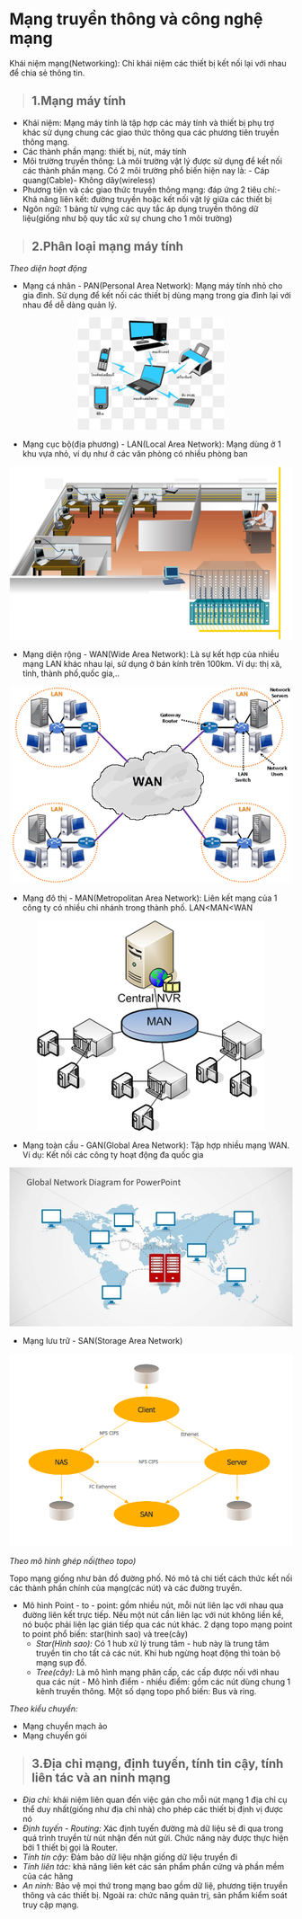 # Mạng truyền thông và công nghệ mạng
Khái niệm mạng(Networking): Chỉ khái niệm các thiết bị kết nối lại với nhau để chia sẻ thông tin.  
> ## **1.Mạng máy tính**  
- Khái niệm: Mạng máy tính là tập hợp các máy tính và thiết bị phụ trợ khác sử dụng chung các giao thức thông qua các phương tiên truyền thông mạng.  
- Các thành phần mạng: thiết bị, nút, máy tính  
- Môi trường truyền thông: Là môi trường vật lý được sử dụng để kết nối các thành phần mạng. Có 2 môi trường phổ biến hiện nay là: - Cáp quang(Cable)- Không dây(wireless)  
- Phương tiện và các giao thức truyền thông mạng: đáp ứng 2 tiêu chí:- Khả năng liên kết: đường truyền hoặc kết nối vật lý giữa các thiết bị  
- Ngôn ngữ: 1 bảng từ vựng các quy tắc áp dụng truyền thông dữ liệu(giống như bộ quy tắc xử sự chung cho 1 môi trường)

> ## **2.Phân loại mạng máy tính**  
*Theo diện hoạt động*  
- Mạng cá nhân - PAN(Personal Area Network): Mạng máy tính nhỏ cho gia đình. Sử dụng để kết nối các thiết bị dùng mạng trong gia đình lại với nhau để dễ dàng quản lý. 

<center><img src = "../images/Network/PAN.jpg"></center>

- Mạng cục bộ(địa phương) - LAN(Local Area Network): Mạng dùng ở 1 khu vựa nhỏ, ví dụ như ở các văn phòng có nhiều phòng ban 

<center><img src = "../images/Network/lan.jpg"></center> 

- Mạng diện rộng - WAN(Wide Area Network): Là sự kết hợp của nhiều mạng LAN khác nhau lại, sử dụng ở bán kính trên 100km. Ví dụ: thị xã, tỉnh, thành phố,quốc gia,..  
	 
<center><img src = "../images/Network/WAN.png"></center>

- Mạng đô thị - MAN(Metropolitan Area Network): Liên kết mạng của 1 công ty có nhiều chi nhánh trong thành phố. LAN<MAN<WAN

<center><img src = "../images/Network/MAN.png"></center> 
	   




- Mạng toàn cầu - GAN(Global Area Network): Tập hợp nhiều mạng WAN. Ví dụ: Kết nối các công ty hoạt động đa quốc gia       

<center><img src = "../images/Network/GAN.jpg"></center> 

- Mạng lưu trữ - SAN(Storage Area Network)  

<center><img src = "../images/Network/SAN.png"></center>

	
*Theo mô hình ghép nối(theo topo)*  

Topo mạng giống như bản đồ đường phố. Nó mô tả chi tiết cách thức kết nối các thành phần chính của mạng(các nút) và các đường truyền.

- Mô hình Point - to - point: gồm nhiều nút, mỗi nút liên lạc với nhau qua đường liên kết trực tiếp. Nếu một nút cần liên lạc với nút không liền kề, nó buộc phải liên lạc gián tiếp qua các nút khác. 2 dạng topo mạng point to point phổ biến: star(hình sao) và tree(cây)  
    + *Star(Hình sao):* Có 1 hub xử lý trung tâm - hub này là trung tâm truyền tin cho tất cả các nút. Khi hub ngừng hoạt động thì toàn bộ mạng sụp đổ.  
    + *Tree(cây):* Là mô hình mạng phân cấp, các cấp được nối với nhau qua các nút           - Mô hình điểm - nhiều điểm: gồm các nút dùng chung 1 kênh truyền thông. Một số dạng topo phổ biến: Bus và ring.    

*Theo kiểu chuyển:* 
- Mạng chuyển mạch ảo  
- Mạng chuyển gói

> ## **3.Địa chỉ mạng, định tuyến, tính tin cậy, tính liên tác và an ninh mạng**  
- *Địa chỉ:* khái niệm liên quan đến việc gán cho mỗi nút mạng 1 địa chỉ cụ thể duy nhất(giống như địa chỉ nhà) cho phép các thiết bị định vị được nó
- *Định tuyến - Routing:* Xác định tuyến đường mà dữ liệu sẽ đi qua trong quá trình truyền từ nút nhận đến nút gửi. Chức năng này được thực hiện bởi 1 thiết bị gọi là Router. 
- *Tính tin cậy:* Đảm bảo dữ liệu nhận giống dữ liệu truyền đi
- *Tính liên tác:* khả năng liên két các sản phẩm phần cứng và phần mềm của các hãng
- *An ninh:* Bảo vệ mọi thứ trong mạng bao gồm dữ liệ, phương tiện truyền thông và các thiết bị. Ngoài ra: chức năng quản trị, sản phẩm kiểm soát truy cập mạng.         


